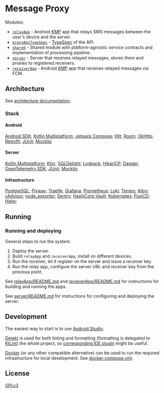 # Message Proxy

Modules:

- [`relayApp`](relayApp/) - Android [KMP](https://kotlinlang.org/docs/multiplatform.html) app that relays SMS messages
  between the user's device and the server.
- [`proxyApiTypeSpec`](proxyApiTypeSpec/) - [TypeSpec](https://typespec.io/) of the API.
- [`shared`](shared/) - Shared module with platform-agnostic service contracts and implementation of processing
  pipeline.
- [`server`](server/) - Server that receives relayed messages, stores them and proxies to registered receivers.
- [`receiverApp`](receiverApp/) - Android [KMP](https://kotlinlang.org/docs/multiplatform.html) app that receives
  relayed messages via FCM.

## Architecture

See [architecture documentation](docs/README.md).

### Stack

#### Android

[Android SDK](https://developer.android.com/develop); [Kotlin Multiplatform](https://www.jetbrains.com/kotlin-multiplatform/);
[Jetpack Compose](https://developer.android.com/compose); [Hilt](https://dagger.dev/hilt/); [Room](https://developer.android.com/training/data-storage/room/);
[OkHttp](https://square.github.io/okhttp/); [Retrofit](https://square.github.io/retrofit/); [JUnit](https://junit.org/junit5/); [Mockito](https://site.mockito.org/)

#### Server

[Kotlin Multiplatform](https://www.jetbrains.com/kotlin-multiplatform/); [Ktor](https://ktor.io/); [SQLDelight](https://github.com/sqldelight/sqldelight); [Logback](https://logback.qos.ch/index.html); [HikariCP](https://github.com/brettwooldridge/HikariCP); [Dagger](https://dagger.dev); [OpenTelemetry SDK](https://opentelemetry.io/docs/languages/java/intro/);
[JUnit](https://junit.org/junit5/); [Mockito](https://site.mockito.org/)

#### Infrastructure

[PostgreSQL](https://www.postgresql.org/); [Flyway](https://www.red-gate.com/products/flyway/community/); [Traefik](https://doc.traefik.io/traefik/);
[Grafana](https://grafana.com/); [Prometheus](https://prometheus.io/); [Loki](https://grafana.com/oss/loki/); [Tempo](https://grafana.com/oss/tempo/);
[Alloy](https://grafana.com/oss/alloy-opentelemetry-collector/); [cAdvisor](https://github.com/google/cadvisor);
[node_exporter](https://github.com/prometheus/node_exporter); [Sentry](https://sentry.io/); [HashiCorp Vault](https://www.hashicorp.com/products/vault);
[Kubernetes](https://kubernetes.io/); [FluxCD](https://fluxcd.io/); [Helm](https://helm.sh/);

## Running

### Running and deploying

General steps to run the system:

1. Deploy the server.
2. Build `relayApp` and `receiverApp`, install on different devices.
3. Run the receiver, let it register on the server and issue a receiver key.
4. Run the relay app, configure the server URL and receiver key from the previous point.

See [relayApp/README.md](relayApp/README.md) and [receiverApp/README.md](receiverApp/README.md) for instructions for
building and running the apps.

See [server/README.md](server/README.md) for instructions for configuring and deploying the server.

## Development

The easiest way to start is to use [Android Studio](https://developer.android.com/studio).

[Detekt](https://detekt.dev/) is used for both linting and formatting (formatting is delegated
to [KtLint](https://pinterest.github.io/ktlint/latest/)) the whole project,
so [corresponding IDE plugin](https://plugins.jetbrains.com/plugin/10761-detekt) might be useful.

[Docker](https://www.docker.com/) (or any other compatible alternative) can be used to run the required infrastructure
for local development. See [docker-compose.yml](server/docker-compose.yml).

## License

[GPLv3](LICENSE)

